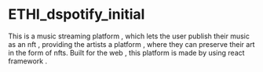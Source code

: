 # ETHI_dspotify_initial
This is a music streaming platform , which lets the user publish their music as an nft , providing the artists a platform 
, where they can preserve their art in the form of nfts. 
Built for the web ,
this platform is made by using react framework . 
